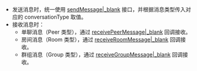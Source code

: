 <div class="mk-hint">

- 发送消息时，统一使用 [sendMessage\|_blank](@sendMessage) 接口，并根据消息类型传入对应的 conversationType 取值。
- 接收消息时：
  + 单聊消息（Peer 类型），通过 [receivePeerMessage\|_blank](@receivePeerMessage) 回调接收。
  + 房间消息（Room 类型），通过 [receiveRoomMessage\|_blank](@receiveRoomMessage) 回调接收。
  + 群组消息（Group 类型），通过 [receiveGroupMessage\|_blank](@receiveGroupMessage) 回调接收。
</div>






